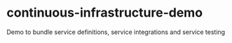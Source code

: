 # continuous-infrastructure-demo
Demo to bundle service definitions, service integrations and service testing
